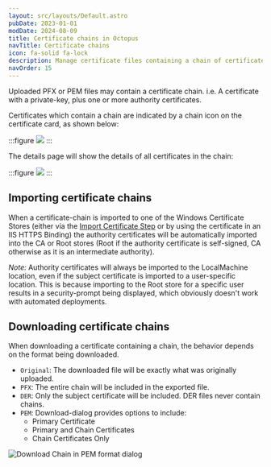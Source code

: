 ```yaml
---
layout: src/layouts/Default.astro
pubDate: 2023-01-01
modDate: 2024-08-09
title: Certificate chains in Octopus
navTitle: Certificate chains
icon: fa-solid fa-lock
description: Manage certificate files containing a chain of certificates
navOrder: 15
---
```


Uploaded PFX or PEM files may contain a certificate chain. i.e. A certificate with a private-key, plus one or more authority certificates.

Certificates which contain a chain are indicated by a chain icon on the certificate card, as shown below:

:::figure
![](/docs/deployments/certificates/images/certificate-chain-card.png)
:::

The details page will show the details of all certificates in the chain:

:::figure
![](/docs/deployments/certificates/images/certificate-chain-details.png)
:::

## Importing certificate chains

When a certificate-chain is imported to one of the Windows Certificate Stores (either via the [Import Certificate Step](/docs/deployments/certificates/import-certificate-step) or by using the certificate in an IIS HTTPS Binding) the authority certificates will be automatically imported into the CA or Root stores (Root if the authority certificate is self-signed, CA otherwise as it is an intermediate authority).   

_Note:_  Authority certificates will always be imported to the LocalMachine location, even if the subject certificate is imported to a user-specific location.
This is because importing to the Root store for a specific user results in a security-prompt being displayed, which obviously doesn't work with automated deployments.   

## Downloading certificate chains

When downloading a certificate containing a chain, the behavior depends on the format being downloaded.

- `Original`: The downloaded file will be exactly what was originally uploaded.
- `PFX`: The entire chain will be included in the exported file.
- `DER`: Only the subject certificate will be included.  DER files never contain chains.
- `PEM`: Download-dialog provides options to include:
   - Primary Certificate
   - Primary and Chain Certificates
   - Chain Certificates Only

![Download Chain in PEM format dialog](/docs/deployments/certificates/images/download-pem-chain.png)

